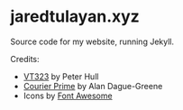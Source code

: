 # jaredtulayan.xyz
Source code for my website, running Jekyll.

Credits: 
- [VT323](https://fonts.google.com/specimen/VT323) by Peter Hull
- [Courier Prime](https://fonts.google.com/specimen/Courier+Prime) by Alan Dague-Greene
- Icons by [Font Awesome](https://fontawesome.com/)
